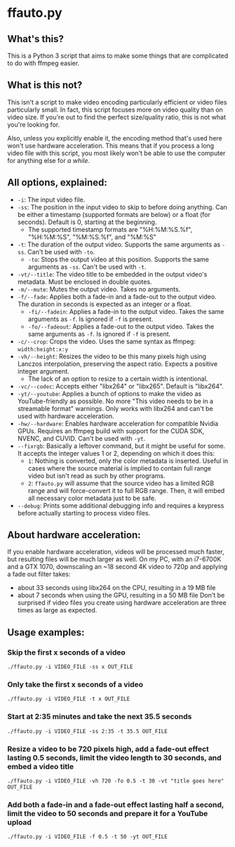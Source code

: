 # ffauto.py

## What's this?
This is a Python 3 script that aims to make some things that are complicated to do with ffmpeg easier.

## What is this not?
This isn't a script to make video encoding particularly efficient or video files particularly small. In fact, this script focuses more on video quality than on video size. If you're out to find the perfect size/quality ratio, this is not what you're looking for.

Also, unless you explicitly enable it, the encoding method that's used here won't use hardware acceleration. This means that if you process a long video file with this script, you most likely won't be able to use the computer for anything else for *a while*.
    
## All options, explained:
* `-i`: The input video file.
* `-ss`: The position in the input video to skip to before doing anything. Can be either a timestamp (supported formats are below) or a float (for seconds). Default is 0, starting at the beginning.
  * The supported timestamp formats are "%H:%M:%S.%f", "%H:%M:%S", "%M:%S.%f", and "%M:%S"
* `-t`: The duration of the output video. Supports the same arguments as `-ss`. Can't be used with `-to`.
  * `-to`: Stops the output video at this position. Supports the same arguments as `-ss`. Can't be used with `-t`.
* `-vt/--title`: The video title to be embedded in the output video's metadata. Must be enclosed in double quotes.
* `-m/--mute`: Mutes the output video. Takes no arguments.
* `-f/--fade`: Applies both a fade-in and a fade-out to the output video. The duration in seconds is expected as an integer or a float.
  * `-fi/--fadein`: Applies a fade-in to the output video. Takes the same arguments as `-f`. Is ignored if `-f` is present.
  * `-fo/--fadeout`: Applies a fade-out to the output video. Takes the same arguments as `-f`. Is ignored if `-f` is present.
* `-c/--crop`: Crops the video. Uses the same syntax as ffmpeg: `width:height:x:y`
* `-vh/--height`: Resizes the video to be this many pixels high using Lanczos interpolation, preserving the aspect ratio. Expects a positive integer argument.
  * The lack of an option to resize to a certain width is intentional.
* `-vc/--codec`: Accepts either "libx264" or "libx265". Default is "libx264".
* `-yt/--youtube`: Applies a bunch of options to make the video as YouTube-friendly as possible.  No more "This video needs to be in a streamable format" warnings. Only works with libx264 and can't be used with hardware acceleration.
* `-hw/--hardware`: Enables hardware acceleration for compatible Nvidia GPUs. Requires an ffmpeg build with support for the CUDA SDK, NVENC, and CUVID. Can't be used with `-yt`.
* `--fixrgb`: Basically a leftover command, but it might be useful for some. It accepts the integer values 1 or 2, depending on which it does this:
  * `1`: Nothing is converted, only the color metadata is inserted. Useful in cases where the source material is implied to contain full range video but isn't read as such by other programs.
  * `2`: `ffauto.py` will assume that the source video has a limited RGB range and will force-convert it to full RGB range. Then, it will embed all necessary color metadata just to be safe.
* `--debug`: Prints some additional debugging info and requires a keypress before actually starting to process video files.

## About hardware acceleration:
If you enable hardware acceleration, videos will be processed much faster, but resulting files will be much larger as well.
On my PC, with an i7-6700K and a GTX 1070, downscaling an ~18 second 4K video to 720p and applying a fade out filter takes:
* about 33 seconds using libx264 on the CPU, resulting in a 19 MB file
* about 7 seconds when using the GPU, resulting in a 50 MB file
Don't be surprised if video files you create using hardware acceleration are three times as large as expected.

## Usage examples:
### Skip the first x seconds of a video
    ./ffauto.py -i VIDEO_FILE -ss x OUT_FILE
### Only take the first x seconds of a video
    ./ffauto.py -i VIDEO_FILE -t x OUT_FILE
### Start at 2:35 minutes and take the next 35.5 seconds
    ./ffauto.py -i VIDEO_FILE -ss 2:35 -t 35.5 OUT_FILE
### Resize a video to be 720 pixels high, add a fade-out effect lasting 0.5 seconds, limit the video length to 30 seconds, and embed a video title
    ./ffauto.py -i VIDEO_FILE -vh 720 -fo 0.5 -t 30 -vt "title goes here" OUT_FILE
### Add both a fade-in and a fade-out effect lasting half a second, limit the video to 50 seconds and prepare it for a YouTube upload
    ./ffauto.py -i VIDEO_FILE -f 0.5 -t 50 -yt OUT_FILE